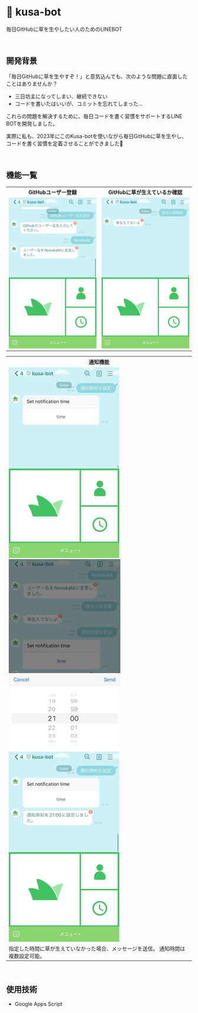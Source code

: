# 🌱 kusa-bot
毎日GitHubに草を生やしたい人のためのLINEBOT

<br />

## 開発背景
「毎日GitHubに草を生やすぞ！」と意気込んでも、次のような問題に直面したことはありませんか？

- 三日坊主になってしまい、継続できない
- コードを書いたはいいが、コミットを忘れてしまった…

これらの問題を解決するために、毎日コードを書く習慣をサポートするLINE BOTを開発しました。

実際に私も、2023年にこのKusa-botを使いながら毎日GitHubに草を生やし、  
コードを書く習慣を定着させることができました🌱

<br />

## 機能一覧

<table>
  <tr>
    <th>GitHubユーザー登録</th>
    <th>GitHubに草が生えているか確認</th>
  </tr>
  <tr>
    <td><img src="/images/user-register.jpg" style="width: 300px;"></td>
    <td><img src="/images/check-contributions.jpg" style="width: 300px;"></td>
  </tr>
</table>

<table>
  <tr>
    <th>通知機能</th>
  <tr />
  <tr>
    <td>
      <img src="/images/notification-1.jpg" style="width: 300px;">
      <img src="/images/notification-2.jpg" style="width: 303px;">
      <img src="/images/notification-3.jpg" style="width: 300px;">
    </td>
  </tr>
  <tr>
    <td>
      指定した時間に草が生えていなかった場合、メッセージを送信。
      通知時間は複数設定可能。
    </td>
  </tr>
</table>

<br />

## 使用技術

- Google Apps Script
